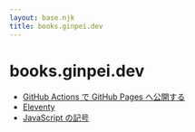 ```yaml
---
layout: base.njk
title: books.ginpei.dev
---
```


# books.ginpei.dev

- [GitHub Actions で GitHub Pages へ公開する](./github-actions-publish-pages/)
- [Eleventy](./eleventy/)
- [JavaScript の記号](./javascript-symbols/)
